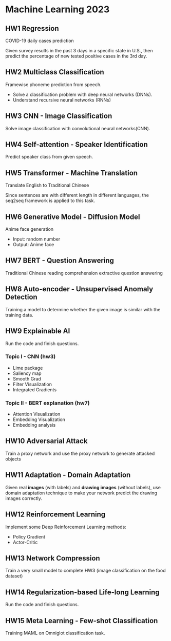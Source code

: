 # Machine Learning 2023

## HW1 Regression
COVID-19 daily cases prediction

Given survey results in the past 3 days in a specific state in U.S., then 
predict the percentage of new tested positive cases in the 3rd day. 

## HW2 Multiclass Classification
Framewise phoneme prediction from speech.
 - Solve a classification problem with deep neural networks (DNNs).
 - Understand recursive neural networks (RNNs)

## HW3 CNN - Image Classification
Solve image classification with convolutional neural networks(CNN).

## HW4 Self-attention - Speaker Identification
Predict speaker class from given speech.

## HW5 Transformer - Machine Translation
Translate English to Traditional Chinese

Since sentences are with different length in different languages, the seq2seq 
framework is applied to this task.

## HW6 Generative Model - Diffusion Model
Anime face generation
 - Input: random number
 - Output: Anime face

## HW7 BERT - Question Answering
Traditional Chinese reading comprehension extractive question answering

## HW8 Auto-encoder - Unsupervised Anomaly Detection
Training a model to determine whether the given image is similar with the training data.

## HW9 Explainable AI
Run the code and finish questions.
### Topic I - CNN (hw3)
 - Lime package
 - Saliency map
 - Smooth Grad
 - Filter Visualization
 - Integrated Gradients

### Topic II - BERT explanation (hw7)
 - Attention Visualization
 - Embedding Visualization
 - Embedding analysis

## HW10 Adversarial Attack
Train a proxy network and use the proxy network to generate attacked objects

## HW11 Adaptation - Domain Adaptation
Given real **images** (with labels) and **drawing images** (without labels), use domain adaptation technique to make your network predict the drawing images correctly.

## HW12 Reinforcement Learning
Implement some Deep Reinforcement Learning methods:
 - Policy Gradient
 - Actor-Critic

## HW13 Network Compression
Train a very small model to complete 
HW3 (image classification on the food dataset)

## HW14 Regularization-based Life-long Learning
Run the code and finish questions.

## HW15 Meta Learning - Few-shot Classification
Training MAML on Omniglot classification task.

